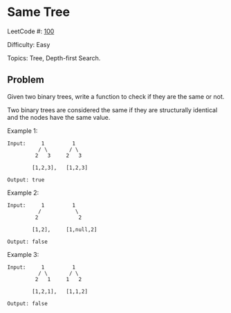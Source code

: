 # Same Tree

LeetCode #: [100](https://leetcode.com/problems/same-tree/)

Difficulty: Easy

Topics: Tree, Depth-first Search.

## Problem

Given two binary trees, write a function to check if they are the same or not.

Two binary trees are considered the same if they are structurally identical and the nodes have the same value.

Example 1:

```text
Input:     1         1
          / \       / \
         2   3     2   3

        [1,2,3],   [1,2,3]

Output: true
```

Example 2:

```text
Input:     1         1
          /           \
         2             2

        [1,2],     [1,null,2]

Output: false
```

Example 3:

```text
Input:     1         1
          / \       / \
         2   1     1   2

        [1,2,1],   [1,1,2]

Output: false
```
